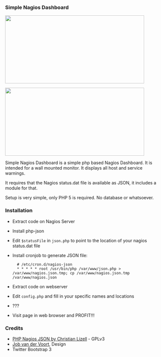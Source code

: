 ### Simple Nagios Dashboard

<a href="http://i.imgur.com/vlOAPfB.png"><img src="http://i.imgur.com/vlOAPfB.png" width="450" height="220" /></a>

<a href="http://i.imgur.com/Cs6bGrL.png"><img src="http://i.imgur.com/Cs6bGrL.png" width="450" height="220" /></a>

Simple Nagios Dashboard is a simple php based Nagios Dashboard. It is intended for a wall mounted monitor. It displays all host and service warnings. 

It requires that the Nagios status.dat file is available as JSON, it includes a module for that.

Setup is very simple, only PHP 5 is required. No database or whatsoever.

### Installation

- Extract code on Nagios Server
- Install php-json
- Edit `$statusFile` in `json.php` to point to the location of your nagios status.dat file
- Install cronjob to generate JSON file:  


	    # /etc/cron.d/nagios-json
	    * * * * * root /usr/bin/php /var/www/json.php > /var/www/nagios.json.tmp; cp /var/www/nagios.json.tmp /var/www/nagios.json


- Extract code on webserver
- Edit  `config.php` and fill in your specific names and locations
- ???
- Visit page in web browser and PROFIT!!!


### Credits

- [PHP Nagios JSON by Christian Lizell](https://github.com/lizell/php-nagios-json) - GPLv3
- [Job van der Voort](https://github.com/JobV), Design
- Twitter Bootstrap 3
